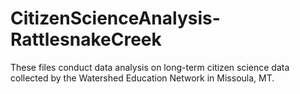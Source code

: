 # CitizenScienceAnalysis-RattlesnakeCreek
These files conduct data analysis on long-term citizen science data collected by the Watershed Education Network in Missoula, MT.
